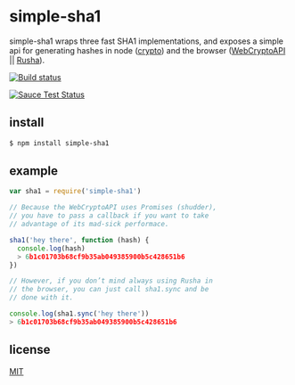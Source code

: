 # simple-sha1
simple-sha1 wraps three fast SHA1 implementations, and exposes a simple api for generating hashes in node ([crypto](http://nodejs.org/api/crypto.html)) and the browser ([WebCryptoAPI](http://www.w3.org/TR/WebCryptoAPI/) || [Rusha](https://github.com/srijs/rusha)).

[![Build status](https://travis-ci.org/michaelrhodes/simple-sha1.png?branch=master)](https://travis-ci.org/michaelrhodes/simple-sha1)

[![Sauce Test Status](https://saucelabs.com/browser-matrix/simple-sha1.svg)](https://saucelabs.com/u/simple-sha1)

## install
```sh
$ npm install simple-sha1
```

## example
```js
var sha1 = require('simple-sha1')

// Because the WebCryptoAPI uses Promises (shudder),
// you have to pass a callback if you want to take
// advantage of its mad-sick performace.

sha1('hey there', function (hash) {
  console.log(hash)
  > 6b1c01703b68cf9b35ab049385900b5c428651b6
})

// However, if you don’t mind always using Rusha in
// the browser, you can just call sha1.sync and be
// done with it.

console.log(sha1.sync('hey there'))
> 6b1c01703b68cf9b35ab049385900b5c428651b6
```

## license
[MIT](http://opensource.org/licenses/MIT)
